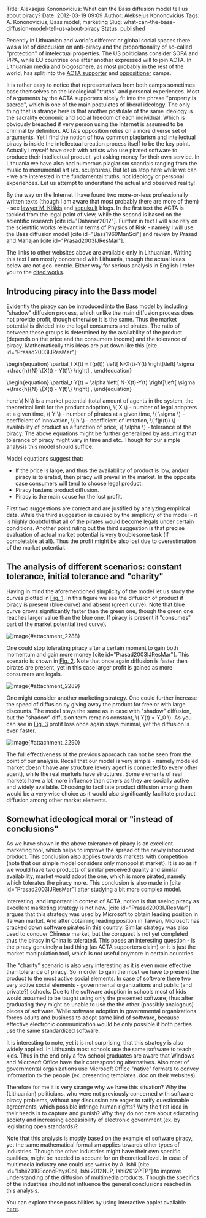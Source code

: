 Title: Aleksejus Kononovicius: What can the Bass diffusion model tell us about piracy?
Date: 2012-03-19 09:09
Author: Aleksejus Kononovicius
Tags: A. Kononovicius, Bass model, marketing
Slug: what-can-the-bass-diffusion-model-tell-us-about-piracy
Status: published

Recently
in Lithuanian and world's different or global social spaces there was a
lot of disccusion on anti-piracy and the proportionality of so-called
"protection" of intelectual properties. The US politicians consider SOPA
and PIPA, while EU countries one after another expressed will to join
ACTA. In Lithuanian media and blogosphere, as most probably in the rest
of the world, has split into the [ACTA
supporter](http://mokslas.delfi.lt/technology/acaplikas-sprendimas-prisijungti-prie-acta-yra-teisingas.d?id=55518815)
and [oppositioner](http://www.kroitus.com/2012/02/26/tai-kas-gi-vagia/)
camps.<!--more-->

It is rather easy to notice that representatives from both camps
sometimes base themselves on the ideological "truths" and personal
experiences. Most of arguments by the ACTA supporters nicely fit into
the phrase "property is sacred", which is one of the main postulates of
liberal ideology. The only thing that is strange here is that another
postulate of the same ideology is the sacrality economic and social
freedom of each individual. Which is obviously breached if very person
using the Internet is assumed to be criminal by definition. ACTA's
opposition relies on a more diverse set of arguments. Yet I find the
notion of how common plagiarism and intellectual piracy is inside the
intellectual creation process itself to be the key point. Actually I
myself have dealt with artists who use pirated software to produce their
intellectual product, yet asking money for their own service. In
Lithuania we have also had numerous plagiarism scandals ranging from the
music to monumental art (ex. sculptures). But let us stop here while we
can - we are interested in the fundamental truths, not ideology or
personal experiences. Let us attempt to understand the actual and
observed reality!

By the way on the Internet I have found two more-or-less professionally
written texts (though I am aware that most probably there are more of
them) - see [lawyer M.
Kiškis](http://kiskis.eu/post/17969820474/trigrasis-apie-acta/) and
[sepuku.lt](http://www.sepuku.lt/?p=2048) blogs. In the first text the
ACTA is tackled from the legal point of view, while the second is based
on the scientific research \[cite id="Dahaner2012"\]. Further in text I
will also rely on the scientific works relevant in terms of Physics of
Risk - namely I will use the Bass diffusion model \[cite
id="Bass1969ManSci"\] and review by Prasad and Mahajan \[cite
id="Prasad2003IJResMar"\].

The links to other websites above are available only in Lithuanian.
Writing this text I am mostly concerned with Lithuania, though the
actual ideas below are not geo-centric. Either way for serious analysis
in English I refer you to the [cited works](#cited).

Introducing piracy into the Bass model
--------------------------------------

Evidently the piracy can be introduced into the Bass model by including
"shadow" diffusion process, which unlike the main diffusion process does
not provide profit, though otherwise it is the same. Thus the market
potential is divided into the legal consumers and pirates. The ratio of
between these groups is determined by the availability of the product
(depends on the price and the consumers income) and the tolerance of
piracy. Mathematically this ideas are put down like this \[cite
id="Prasad2003IJResMar"\]:


\begin{equation}
 \partial\_t X(t) = f(p(t)) \left\[ N-X(t)-Y(t) \right\]\left\[ \sigma +\frac{h}{N} \\\{X(t) - Y(t)\\\} \right\] , 
\end{equation}



\begin{equation}
 \partial\_t Y(t) = \alpha \left\[ N-X(t)-Y(t) \right\]\left\[ \sigma +\frac{h}{N} \\\{X(t) - Y(t)\\\} \right\] , 
\end{equation}


here \\\(  N \\\) is a market potential (total amount of agents in the
system, the theoretical limit for the product adoption), \\\(  X \\\) -
number of legal adopters at a given time, \\\(  Y \\\) - number of
pirates at a given time, \\\(  \sigma \\\) - coefficient of innovation,
\\\(  h \\\) - coefficient of imitation, \\\(  f(p(t)) \\\) - availability
of product as a function of price, \\\(  \alpha \\\) - tolerance of the
piracy. The above equations might be further generalized by assuming
that tolerance of piracy might vary in time and etc. Though for our
simple analysis this model should suffice.

Model equations suggest that:

-   If the price is large, and thus the availability of product is low,
    and/or piracy is tolerated, then piracy will prevail in the market.
    In the opposite case consumers will tend to choose legal product.
-   Piracy hastens product diffusion.
-   Piracy is the main cause for the lost profit.

First two suggestions are correct and are justified by analyzing
empirical data. While the third suggestion is caused by the simplicity
of the model - it is highly doubtful that all of the pirates would
become legals under certain conditions. Another point ruling out the
third suggestion is that precise evaluation of actual market potential
is very troublesome task (if completable at all). Thus the profit might
be also lost due to overestimation of the market potential.

The analysis of different scenarios: constant tolerance, initial tolerance and "charity"
----------------------------------------------------------------------------------------

Having in mind the aforementioned simplicity of the model let us study
the curves plotted in [Fig. 1](#attachment_2288). In this figure we see
the diffusion of product if piracy is present (blue curve) and absent
(green curve). Note that blue curve grows significantly faster than the
green one, though the green one reaches larger value than the blue one.
If piracy is present it "consumes" part of the market potential (red
curve).

![image](/uploads/2012/02/BassPiracy.png "Bass diffusion without piracy (green curve) and with it
(pirates - red curve; legal consumers - blue curve). Model parameters
are identical in both cases. On the abscissa axis we plot time, t, while
on the ordinate we plot the number of consumers,
X."){#attachment_2288} 

One could stop tolerating piracy after a certain moment to gain both
momentum and gain more money \[cite id="Prasad2003IJResMar"\]. This
scenario is shown in [Fig. 2](#attachment_2289). Note that once again
diffusion is faster then pirates are present, yet in this case larger
profit is gained as more consumers are legals.

![image](/uploads/2012/02/BassPiracy2.png "Bass diffusion without piracy (green curve) and with it
(pirates - red curve; legal consumers - blue curve). Model parameters
are identical in both
cases."){#attachment_2289} 

One might consider another marketing strategy. One could further
increase the speed of diffusion by giving away the product for free or
with large discounts. The model stays the same as in case with "shadow"
diffusion, but the "shadow" diffusion term remains constant, \\\( Y(t) = Y\_0 \\\). As you can see in [Fig. 3](#attachment_2290) profit loss
once again stays minimal, yet the diffusion is even faster.

![image](/uploads/2012/02/BassPiracy3.png "Bass diffusion without piracy (green curve), with
pirates (blue curve) and with "){#attachment_2290} 

The full effectiveness of the previous approach can not be seen from the
point of our analysis. Recall that our model is very simple - namely
modeled market doesn't have any structure (every agent is connected to
every other agent), while the real markets have structures. Some
elements of real markets have a lot more influence than others as they
are socially active and widely available. Choosing to facilitate product
diffusion among them would be a very wise choice as it would also
significantly facilitate product diffusion among other market elements.

Somewhat ideological moral or "instead of conclusions"
------------------------------------------------------

As we have shown in the above tolerance of piracy is an excellent
marketing tool, which helps to improve the spread of the newly
introduced product. This conclusion also applies towards markets with
competition (note that our simple model considers only monopolist
market). It is so as if we would have two products of similar perceived
quality and similar availability, market would adopt the one, which is
more pirated, namely which tolerates the piracy more. This conclusion is
also made in \[cite id="Prasad2003IJResMar"\] after studying a bit more
complex model.

Interesting, and important in context of ACTA, notion is that seeing
piracy as excellent marketing strategy is not new. \[cite
id="Prasad2003IJResMar"\] argues that this strategy was used by
Microsoft to obtain leading position in Taiwan market. And after
obtaining leading position in Taiwan, Microsoft has cracked down
software pirates in this country. Similar strategy was also used to
conquer Chinese market, but the conquest is not yet completed thus the
piracy in China is tolerated. This poses an interesting question - is
the piracy genuinely a bad thing (as ACTA supporters claim) or it is
just the market manipulation tool, which is not useful anymore in
certain countries.

The "charity" scenario is also very interesting as it is even more
effective than tolerance of piracy. So in order to gain the most we have
to present the product to the most active social elements. In case of
software there two very active social elements - governmental
organizations and public (and private?) schools. Due to the software
adoption in schools most of kids would assumed to be taught using only
the presented software, thus after graduating they might be unable to
use the the other (possibly analogous) pieces of software. While
software adoption in governmental organizations forces adults and
business to adopt same kind of software, because effective electronic
communication would be only possible if both parties use the same
standardized software.

It is interesting to note, yet it is not surprising, that this strategy
is also widely applied. In Lithuania most schools use the same software
to teach kids. Thus in the end only a few school graduates are aware
that Windows and Microsoft Office have their corresponding alternatives.
Also most of governmental organizations use Microsoft Office "native"
formats to convey information to the people (ex. presenting templates
.doc on their websites).

Therefore for me it is very strange why we have this situation? Why the
(Lithuanian) politicians, who were not previously concerned with
software piracy problems, without any discussion are eager to ratify
questionable agreements, which possible infringe human rights? Why the
first idea in their heads is to capture and punish? Why they do not care
about educating society and increasing accessibility of electronic
government (ex. by legislating open standards)?

Note that this analysis is mostly based on the example of software
piracy, yet the same mathematical formalism applies towards other types
of industries. Though the other industries might have their own specific
qualities, might be needed to account for on theoretical level. In case
of multimedia industry one could use works by A. Ishii \[cite
id="Ishii2010EconoPhysColl, Ishii2012NJP, Ishii2012PTP"\] to improve
understanding of the diffusion of multimedia products. Though the
specifics of the industries should not influence the general conclusions
reached in this analysis.

You can explore these possibilities by using interactive applet available
[here](/unidirectional-kirman-model "Unidirectional Kirman model").

